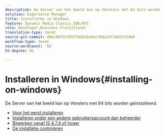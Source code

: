 ```yaml
---
description: De Server van het beeld kan op Vensters met 64 bits worden geïnstalleerd.
solution: Experience Manager
title: Installeren in Windows
feature: Dynamic Media Classic,SDK/API
role: Developer,Business Practitioner
translation-type: tm+mt
source-git-commit: d0bc88f55f857762b3bab4c76d1e3f3dd2733d60
workflow-type: tm+mt
source-wordcount: '51'
ht-degree: 0%

---
```



# Installeren in Windows{#installing-on-windows}

De Server van het beeld kan op Vensters met 64 bits worden geïnstalleerd.

* [Voor het eerst installeren](t-first-time-installation-win.md)
* [Installeren onder een andere gebruikersaccount dan beheerder](t-diff-account-win.md)
* [Bijwerken vanaf IS 4.7.4 of hoger](t-update-win.md)
* [De installatie controleren](t-verify-win.md)
